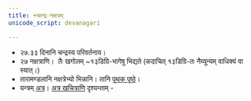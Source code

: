 ```yaml
---
title: +चान्द्र-नक्षत्रम्
unicode_script: devanagari

---
```


- २७.३३ दिनानि चन्द्रस्य परिवर्तनाय।
- २७ नक्षत्राणि।  तैः खगोलम् ~१३डिग्रि-भागेषु भिद्यते (कदाचित् १३डिग्रि-तः नैय्यून्यम् वाधिक्यं वा स्यात्।)
- तारामण्डलानि नक्षत्रेभ्यो भिन्नानि। तानि [पृथक् पृष्ठे](../tArAmaNDala/)।
- यन्त्रम् [अत्र](http://www.prokerala.com/astrology/nakshatra-finder/)।
[अत्र खचित्राणि](../../history/images/) दृश्यन्ताम् -
